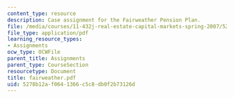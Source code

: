 ```yaml
---
content_type: resource
description: Case assignment for the Fairweather Pension Plan.
file: /media/courses/11-432j-real-estate-capital-markets-spring-2007/5278b12af0641366c5c8db0f2b73126d_fairweather.pdf
file_type: application/pdf
learning_resource_types:
- Assignments
ocw_type: OCWFile
parent_title: Assignments
parent_type: CourseSection
resourcetype: Document
title: fairweather.pdf
uid: 5278b12a-f064-1366-c5c8-db0f2b73126d
---
```

